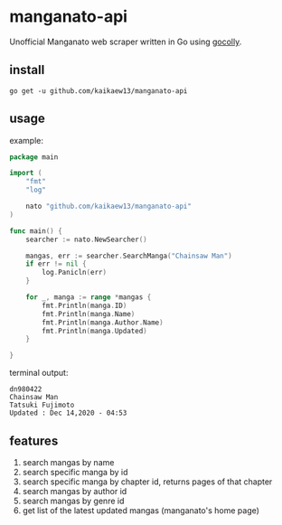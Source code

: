 # manganato-api

Unofficial Manganato web scraper written in Go using [gocolly](https://github.com/gocolly/colly).

## install

```
go get -u github.com/kaikaew13/manganato-api
```

## usage

example:
```go
package main

import (
	"fmt"
	"log"

	nato "github.com/kaikaew13/manganato-api"
)

func main() {
	searcher := nato.NewSearcher()

	mangas, err := searcher.SearchManga("Chainsaw Man")
	if err != nil {
		log.Panicln(err)
	}

	for _, manga := range *mangas {
		fmt.Println(manga.ID)
		fmt.Println(manga.Name)
		fmt.Println(manga.Author.Name)
		fmt.Println(manga.Updated)
	}

}

```

terminal output:
```
dn980422
Chainsaw Man
Tatsuki Fujimoto
Updated : Dec 14,2020 - 04:53
```

## features

1. search mangas by name
2. search specific manga by id
3. search specific manga by chapter id, returns pages of that chapter
4. search mangas by author id
5. search mangas by genre id
6. get list of the latest updated mangas (manganato's home page)
